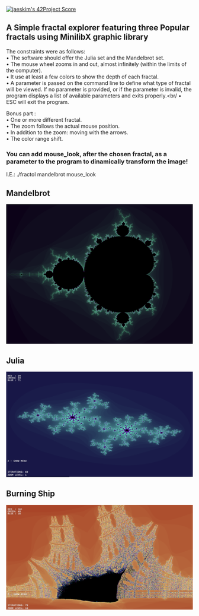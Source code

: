 [![jaeskim's 42Project Score](https://badge42.herokuapp.com/api/project/mmondell/fract-ol)](https://github.com/JaeSeoKim/badge42)

## A Simple fractal explorer featuring three Popular fractals using MinilibX graphic library

The constraints were as follows:<br/>
• The software should offer the Julia set and the Mandelbrot set.<br/>
• The mouse wheel zooms in and out, almost infinitely (within the limits of the computer).<br/>
• It use at least a few colors to show the depth of each fractal.<br/>
• A parameter is passed on the command line to define what type of fractal will be viewed. If no parameter is provided, or if the parameter is invalid, the program displays a list of available parameters and exits properly.<br/
• ESC will exit the program.<br/>

Bonus part :<br/>
• One or more different fractal.<br/>
• The zoom follows the actual mouse position.<br/>
• In addition to the zoom: moving with the arrows.<br/>
• The color range shift.<br/>

### You can add mouse_look, after the chosen fractal, as a parameter to the program to dinamically transform the image!
I.E.: ./fractol mandelbrot mouse_look

## Mandelbrot
![alt text](https://github.com/Armorine86/Fractol/blob/master/img/Mandelbrot.png?raw=true)

## Julia
![alt text](https://github.com/Armorine86/Fractol/blob/master/img/julia.png?raw=true)

## Burning Ship

![alt text](https://github.com/Armorine86/Fractol/blob/master/img/burningship.png?raw=true)

